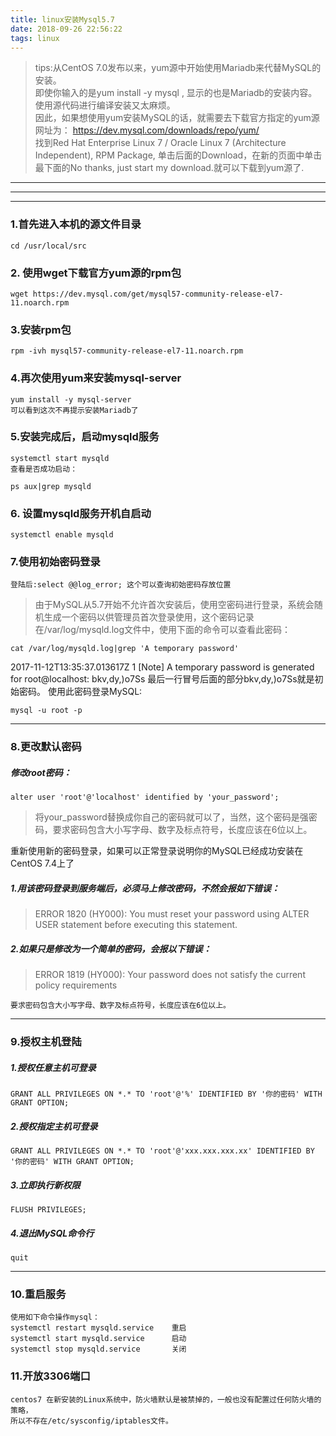 ```yaml
---
title: linux安装Mysql5.7
date: 2018-09-26 22:56:22
tags: linux
---
```

>tips:从CentOS 7.0发布以来，yum源中开始使用Mariadb来代替MySQL的安装。  
即使你输入的是yum install -y mysql , 显示的也是Mariadb的安装内容。使用源代码进行编译安装又太麻烦。  
因此，如果想使用yum安装MySQL的话，就需要去下载官方指定的yum源  
网址为： 
https://dev.mysql.com/downloads/repo/yum/   
找到Red Hat Enterprise Linux 7 / Oracle Linux 7 (Architecture Independent), RPM Package,
单击后面的Download，在新的页面中单击最下面的No thanks, just start my download.就可以下载到yum源了.

<!--more-->
---
---
---



### 1.首先进入本机的源文件目录
```
cd /usr/local/src
```
### 2. 使用wget下载官方yum源的rpm包

`wget https://dev.mysql.com/get/mysql57-community-release-el7-11.noarch.rpm`

### 3.安装rpm包
```
rpm -ivh mysql57-community-release-el7-11.noarch.rpm
```

### 4.再次使用yum来安装mysql-server
```
yum install -y mysql-server
可以看到这次不再提示安装Mariadb了
```

### 5.安装完成后，启动mysqld服务
```
systemctl start mysqld
查看是否成功启动：

ps aux|grep mysqld
```

### 6. 设置mysqld服务开机自启动
```
systemctl enable mysqld
```

### 7.使用初始密码登录
`登陆后:select @@log_error; 这个可以查询初始密码存放位置`

>由于MySQL从5.7开始不允许首次安装后，使用空密码进行登录，系统会随机生成一个密码以供管理员首次登录使用，这个密码记录在/var/log/mysqld.log文件中，使用下面的命令可以查看此密码：

`
cat /var/log/mysqld.log|grep 'A temporary password'
`  
>
2017-11-12T13:35:37.013617Z 1 [Note] A temporary password is generated for root@localhost: bkv,dy,)o7Ss
最后一行冒号后面的部分bkv,dy,)o7Ss就是初始密码。 
使用此密码登录MySQL:  

`
mysql -u root -p
`
  
---
### 8.更改默认密码

##### 修改root密码：

`
alter user 'root'@'localhost' identified by 'your_password'; 
 `

>将your_password替换成你自己的密码就可以了，当然，这个密码是强密码，要求密码包含大小写字母、数字及标点符号，长度应该在6位以上。 

重新使用新的密码登录，如果可以正常登录说明你的MySQL已经成功安装在CentOS 7.4上了

##### 1.用该密码登录到服务端后，必须马上修改密码，不然会报如下错误：
>ERROR 1820 (HY000): You must reset your password using ALTER USER statement before executing this statement.

##### 2.如果只是修改为一个简单的密码，会报以下错误：
>ERROR 1819 (HY000): Your password does not satisfy the current policy requirements  

`要求密码包含大小写字母、数字及标点符号，长度应该在6位以上。`  

---

### 9.授权主机登陆
##### 1.授权任意主机可登录
`GRANT ALL PRIVILEGES ON *.* TO 'root'@'%' IDENTIFIED BY '你的密码' WITH GRANT OPTION; 
` 

##### 2.授权指定主机可登录 
`GRANT ALL PRIVILEGES ON *.* TO 'root'@'xxx.xxx.xxx.xx' IDENTIFIED BY '你的密码' WITH GRANT OPTION;`

##### 3.立即执行新权限

`FLUSH PRIVILEGES;`  

##### 4.退出MySQL命令行
`quit`

---

### 10.重启服务
```
使用如下命令操作mysql： 
systemctl restart mysqld.service    重启
systemctl start mysqld.service 		启动
systemctl stop mysqld.service	    关闭
```

### 11.开放3306端口
```
centos7 在新安装的Linux系统中，防火墙默认是被禁掉的，一般也没有配置过任何防火墙的策略，  
所以不存在/etc/sysconfig/iptables文件。

```


